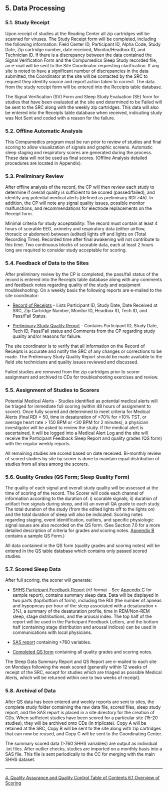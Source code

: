 ## 5. Data Processing

### 5.1. Study Receipt

Upon receipt of studies at the Reading Center all zip cartridges will be scanned for viruses.  The Study Receipt form will be completed, including the following information:  Field Center ID, Participant ID, Alpha Code, Study Date, Zip cartridge number, date received, Monitor/Headbox ID, and Technician ID.  If there is a discrepancy between the data contained the Signal Verification Form and the Compumedics Sleep Study recorded file, an e-mail will be sent to the Site Coordinator requesting clarification.    If any site is noted to have a significant number of discrepancies in the data submitted, the Coordinator at the site will be contacted by the SRC to request they identify source and report action taken to correct.   The data from the study receipt form will be entered into the Receipts table database.

The Signal Verification (SV) Form and Sleep Study Evaluation (SE) form for studies that have been evaluated at the site and determined to be Failed will be sent to the SRC along with the weekly zip cartridges.   This data will also be entered into the Receipts table database when received, indicating study was Not Sent and coded with a reason for the failure.


### 5.2. Offline Automatic Analysis

This Compumedics program must be run prior to review of studies and final scoring to allow visualization of signals and graphic screens.  Automatic sleep staging and respiratory scores are generated during the process. These data will not be used as final scores.  (Offline Analysis detailed procedures are located in Appendix).





### 5.3. Preliminary Review

After offline analysis of the record, the CP will then review each study to determine if overall quality is sufficient to be scored (passed/failed), and identify any potential medical alerts (defined as preliminary RDI >45).      In addition, the CP will note any signal quality issues, possible monitor malfunctions, and recommendations for electrode replacements on the Receipt form.

Minimal criteria for study acceptability:  The record must contain at least 4 hours of scorable EEG, oximetry and respiratory data (either airflow, thoracic or abdomen) between (edited) lights off and lights on (Total Recording Time). Recorded time after final awakening will not contribute to this time. Two continuous blocks of scorable data, each at least 2 hours long are required to consider study acceptable for scoring.

### 5.4. Feedback of Data to the Sites

After preliminary review by the CP is completed, the pass/fail status of the record is entered into the Receipts table database along with any comments and feedback notes regarding quality of the study and equipment troubleshooting.   On a weekly basis the following reports are e-mailed to the site coordinator:

- <u>Record of Receipts</u> -  Lists Participant ID, Study Date, Date Received at SRC,
Zip Cartridge Number, Monitor ID, Headbox ID, Tech ID, and Pass/Fail Status.

- <u>Preliminary Study Quality Report</u> - Contains Participant ID, Study Date, Tech ID,
Pass/Fail status and Comments from the CP regarding study quality and/or reasons
for failure.

The site coordinator is to verify that all information on the Record of Receipts is accurate and notify the SRC of any changes or corrections to be made.   The Preliminary Study Quality Report should be made available to the field site technicians and quality issues reviewed and discussed.

Failed studies are removed from the zip cartridges prior to scorer assignment and archived to CDs for troubleshooting exercises and review.

### 5.5. Assignment of Studies to Scorers

Potential Medical Alerts - Studies identified as potential medical alerts will be triaged for immediate full scoring (within 48 hours of assignment to scorer).   Once fully scored and determined to meet criteria for Medical Alerts (final RDI > 50, time in desaturation of <70% for >10% TST, or average heart rate > 150 BPM or <30 BPM for 2 minutes), a physician investigator will be asked to review the study.  If the medical alert is ascertained, it will be logged into a Medical Alert Log and the site will receive the Participant Feedback Sleep Report   and quality grades (QS form) with the regular weekly reports.

All remaining studies are scored based on date received.     Bi-monthly review of scored studies by site by scorer is done to maintain equal distribution of studies from all sites among the scorers.



### 5.6. Quality Grades (QS Form; Sleep Quality Form)

The quality of each signal and overall study quality will be assessed at the time of scoring of the record.  The Scorer will code each channel of information according to the duration of:  i) scorable signals; ii) duration of artifact free signals during sleep, and iii) an overall QA grade to each study.  The total duration of the study (from the edited lights off to the lights on) and the total duration of sleep will also be indicated.   Scoring notes regarding staging, event identification, outliers, and specific physiologic signal issues are also recorded on the QS form.   (See Section 7.0 for a more detailed description of criteria for grades and scoring notes. [Appendix B](:datasets_path:/shhs/pages/mop/6-AB-mop-sample-qs-form.md) contains a sample QS Form.)

All data contained in the QS form (quality grades and scoring notes) will be entered in the QS table database which contains only passed scored studies.

### 5.7. Scored Sleep Data

After full scoring, the scorer will generate:

- <u>SHHS Participant Feedback Report</u> (rtf format – See [Appendix C](6-AC-mop-sample-participant-feedback-sleep-report.md) for sample report),  contains summary sleep data. Data will be displayed in two parts (top/bottom of form), including the RDI (the number of apneas and hypopneas per hour of the sleep associated with a desaturation > 3%), a summary of the desaturation profile, time in REM/Non-REM sleep, stage distributions, and the arousal index.  The top half of the report will be used in the Participant Feedback Letters, and the bottom half (containing stage distribution and arousal indices) can be used in communications with local physicians.

- <u>SAS report</u> containing >760 variables.

- <u>Completed QS form</u> containing all quality grades and scoring notes.

The Sleep Data Summary Report and QS Report are e-mailed to each site on Mondays following the week scored (generally within 12 weeks of  receipt of the SRC, except for studies which are triaged as possible Medical Alerts, which will be returned within one to two weeks of receipt).

### 5.8. Archival of Data

After QS data has been entered and weekly reports are sent to sites, the complete study folder containing the raw data file, scored files, sleep study report, and the SAS report is placed in a site directory for the creation of CDs.   When sufficient studies have been scored for a particular site (15-20 studies), they will be archived onto CDs (in triplicate).   Copy A will be retained at the SRC, Copy B will be sent to the site along with zip cartridges that can now be reused, and Copy C will be sent to the Coordinating Center.

The summary scored data (>760 SHHS variables) are output as individual .txt files. After outlier checks, studies are imported on a monthly basis into a SAS file. This file is sent periodically to the CC for merging with the main SHHS dataset.


<hr class="soften" style="margin-top: 20px;margin-bottom: 20px;"/>

<div class="center">
<div class="btn-group">
  <a href=":datasets_path:/shhs/pages/mop/6-40-mop-quality-assurance-and-control.md" class="btn btn-default">
    <span class="glyphicon glyphicon-chevron-left"></span>
    4. Quality Assurance and Quality Control
  </a>

  <a href=":datasets_path:/shhs/pages/mop/6-00-mop-toc.md" class="btn btn-default">
    <span class="glyphicon glyphicon-chevron-up"></span>
    Table of Contents
  </a>

  <a href=":datasets_path:/shhs/pages/mop/6-610-mop-overview-of-scoring.md" class="btn btn-success">
    6.1 Overview of Scoring
    <span class="glyphicon glyphicon-chevron-right"></span>
  </a>
</div>
</div>
